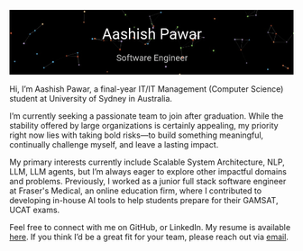 [![](https://github.com/ashishpawar517/ashishpawar517/blob/d2ccc08ef4fbfe3fd91ee5042b40219c75a9780a/gif.gif)]()

Hi, I’m Aashish Pawar, a final-year IT/IT Management (Computer Science) student at University of Sydney in Australia.

I’m currently seeking a passionate team to join after graduation. While the stability offered by large organizations is certainly appealing, my priority right now lies with taking bold risks—to build something meaningful, continually challenge myself, and leave a lasting impact.

My primary interests currently include Scalable System Architecture, NLP, LLM, LLM agents, but I’m always eager to explore other impactful domains and problems. Previously, I worked as a junior full stack software engineer at Fraser's Medical, an online education firm, where I contributed to developing in-house AI tools to help students prepare for their GAMSAT, UCAT exams.

Feel free to connect with me on  GitHub, or LinkedIn. My resume is available [here](https://drive.google.com/file/d/1IoO9GzvkfpNMrZDwyylAZ0y147SQ6rm_/view?usp=sharing). If you think I’d be a great fit for your team, please reach out via [email](mailto:emailforashish511.com).
